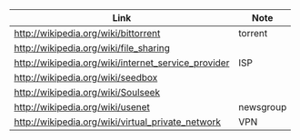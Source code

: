 Link | Note
-----|-----
http://wikipedia.org/wiki/bittorrent | torrent
http://wikipedia.org/wiki/file_sharing |
http://wikipedia.org/wiki/internet_service_provider | ISP
http://wikipedia.org/wiki/seedbox |
http://wikipedia.org/wiki/Soulseek |
http://wikipedia.org/wiki/usenet | newsgroup
http://wikipedia.org/wiki/virtual_private_network | VPN
